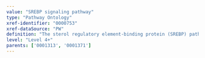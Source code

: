 ```yaml
---
value: "SREBP signaling pathway"
type: "Pathway Ontology"
xref-identifier: "0000753"
xref-dataSource: "PW"
definition: "The sterol regulatory element-binding protein (SREBP) pathway has important roles in the control of lipid and cholesterol metabolism. SREBPs are sterol regulated transcription factors that belong to the bHLH family."
level: "Level 4+"
parents: ['0001313', '0001371']
---
```

